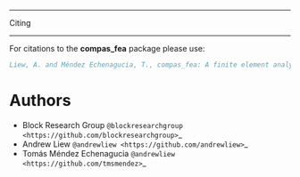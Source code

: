 ********************************************************************************
Citing
********************************************************************************

For citations to the **compas_fea** package please use:

```bibtex
Liew, A. and Méndez Echenagucia, T., compas_fea: A finite element analysis package for Python, 2018. DOI: 10.5281/zenodo.2553836
```


Authors
=======

* Block Research Group `@blockresearchgroup <https://github.com/blockresearchgroup>`_
* Andrew Liew `@andrewliew <https://github.com/andrewliew>`_
* Tomás Méndez Echenagucia `@andrewliew <https://github.com/tmsmendez>`_